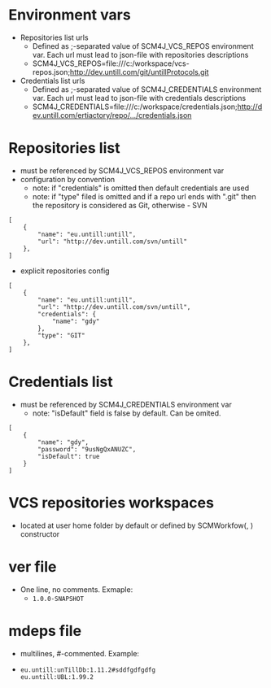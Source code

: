 # Environment vars

- Repositories list urls
	- Defined as ;-separated value of SCM4J_VCS_REPOS environment var. Each url must lead to json-file with repositories descriptions
	- SCM4J_VCS_REPOS=file:///c:/workspace/vcs-repos.json;http://dev.untill.com/git/untillProtocols.git
- Credentials list urls
	- Defined as ;-separated value of SCM4J_CREDENTIALS environment var. Each url must lead to json-file with credentials descriptions
	- SCM4J_CREDENTIALS=file:///c:/workspace/credentials.json;http://dev.untill.com/ertiactory/repo/.../credentials.json
	
# Repositories list
- must be referenced by SCM4J_VCS_REPOS environment var
- configuration by convention
	- note: if "credentials" is omitted then default credentials are used
	- note: if "type" filed is omitted and if a repo url ends with ".git" then the repository is considered as Git, otherwise - SVN
```
[
	{
		"name": "eu.untill:untill",
		"url": "http://dev.untill.com/svn/untill"
	},
]
```
- explicit repositories config
```
[
	{
		"name": "eu.untill:untill",
		"url": "http://dev.untill.com/svn/untill",
		"credentials": {
			"name": "gdy"
		},
		"type": "GIT"
	},
]
```

# Credentials list
- must be referenced by SCM4J_CREDENTIALS environment var
	- note: "isDefault" field is false by default. Can be omited.
```
[
	{
		"name": "gdy",
		"password": "9usNgQxANUZC",
		"isDefault": true
	}
]
```

# VCS repositories workspaces
- located at user home folder by default or defined by SCMWorkfow(<product name>, <workspace home dir>) constructor

# ver file
- One line, no comments. Exmaple:
	- ```1.0.0-SNAPSHOT```

# mdeps file
- multilines, #-commented. Example:
-	```
	eu.untill:unTillDb:1.11.2#sddfgdfgdfg
	eu.untill:UBL:1.99.2
	```
